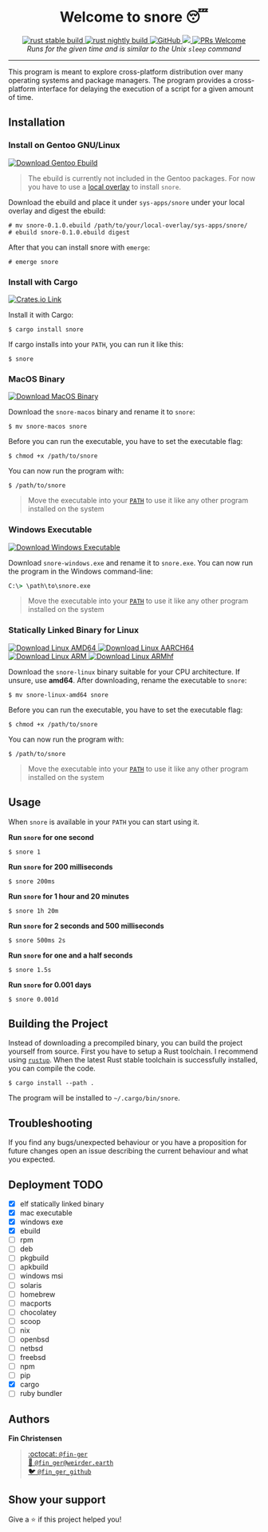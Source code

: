 <h1 align="center">Welcome to snore 😴</h1>
<p align="center">
  <a href="https://github.com/fin-ger/snore/actions?query=workflow%3A%22rust+stable+build%22">
    <img src="https://github.com/fin-ger/snore/workflows/rust stable build/badge.svg" alt="rust stable build">
  </a>
  <a href="https://github.com/fin-ger/snore/actions?query=workflow%3A%22rust+nightly+build%22">
    <img src="https://github.com/fin-ger/snore/workflows/rust nightly build/badge.svg" alt="rust nightly build">
  </a>
  <a href="https://github.com/fin-ger/snore/blob/master/LICENSE">
    <img alt="GitHub" src="https://img.shields.io/github/license/fin-ger/snore">
  </a>
  <a href="http://spacemacs.org">
    <img src="https://cdn.rawgit.com/syl20bnr/spacemacs/442d025779da2f62fc86c2082703697714db6514/assets/spacemacs-badge.svg" />
  </a>
  <a href="http://makeapullrequest.com">
    <img alt="PRs Welcome" src="https://img.shields.io/badge/PRs-welcome-brightgreen.svg">
  </a>
  <br>
  <i>Runs for the given time and is similar to the Unix <code>sleep</code> command</i>
</p>

---

This program is meant to explore cross-platform distribution over many operating systems and package managers. The program provides a cross-platform interface for delaying the execution of a script for a given amount of time.

## Installation

### Install on Gentoo GNU/Linux

<a href="https://github.com/fin-ger/snore/releases/latest/download/snore-0.1.0.ebuild">
  <img src="https://img.shields.io/badge/download-gentoo--ebuild-%2354487A?style=for-the-badge&logo=gentoo" alt="Download Gentoo Ebuild">
</a>

> The ebuild is currently not included in the Gentoo packages. For now you have to use a [local overlay](https://wiki.gentoo.org/wiki/Handbook:AMD64/Portage/CustomTree#Defining_a_custom_repository) to install `snore`.

Download the ebuild and place it under `sys-apps/snore` under your local overlay and digest the ebuild:

```shell
# mv snore-0.1.0.ebuild /path/to/your/local-overlay/sys-apps/snore/
# ebuild snore-0.1.0.ebuild digest
```

After that you can install snore with `emerge`:

```shell
# emerge snore
```

### Install with Cargo

<a href="https://crates.io/crates/snore">
  <img src="https://img.shields.io/crates/v/snore?style=for-the-badge" alt="Crates.io Link">
</a>

Install it with Cargo:

```shell
$ cargo install snore
```

If cargo installs into your `PATH`, you can run it like this:

```shell
$ snore
```

### MacOS Binary

<a href="https://github.com/fin-ger/snore/releases/latest/download/snore-macos">
  <img src="https://img.shields.io/badge/download-macos-blue?style=for-the-badge&logo=apple" alt="Download MacOS Binary">
</a>

Download the `snore-macos` binary and rename it to `snore`:

```shell
$ mv snore-macos snore
```

Before you can run the executable, you have to set the executable flag:

```shell
$ chmod +x /path/to/snore
```

You can now run the program with:

```shell
$ /path/to/snore
```

> Move the executable into your [`PATH`](https://askubuntu.com/questions/109381/how-to-add-path-of-a-program-to-path-environment-variable) to use it like any other program installed on the system

### Windows Executable

<a href="https://github.com/fin-ger/snore/releases/latest/download/snore-windows">
  <img src="https://img.shields.io/badge/download-windows-blue?style=for-the-badge&logo=windows" alt="Download Windows Executable">
</a>

Download `snore-windows.exe` and rename it to `snore.exe`. You can now run the program in the Windows command-line:

```cmd
C:\> \path\to\snore.exe
```

> Move the executable into your [`PATH`](https://stackoverflow.com/a/41895179/7216382) to use it like any other program installed on the system

### Statically Linked Binary for Linux

<a href="https://github.com/fin-ger/snore/releases/latest/download/snore-linux-amd64">
  <img src="https://img.shields.io/badge/download-linux%20amd64-blue?style=for-the-badge&logo=linux" alt="Download Linux AMD64">
</a>
<a href="https://github.com/fin-ger/snore/releases/latest/download/snore-linux-aarch64">
  <img src="https://img.shields.io/badge/download-linux%20aarch64-blue?style=for-the-badge&logo=linux" alt="Download Linux AARCH64">
</a>
<a href="https://github.com/fin-ger/snore/releases/latest/download/snore-linux-arm">
  <img src="https://img.shields.io/badge/download-linux%20arm-blue?style=for-the-badge&logo=linux" alt="Download Linux ARM">
</a>
<a href="https://github.com/fin-ger/snore/releases/latest/download/snore-linux-armhf">
  <img src="https://img.shields.io/badge/download-linux%20armhf-blue?style=for-the-badge&logo=linux" alt="Download Linux ARMhf">
</a>

Download the `snore-linux` binary suitable for your CPU architecture. If unsure, use **amd64**. After downloading, rename the executable to `snore`:

```shell
$ mv snore-linux-amd64 snore
```

Before you can run the executable, you have to set the executable flag:

```shell
$ chmod +x /path/to/snore
```

You can now run the program with:

```shell
$ /path/to/snore
```

> Move the executable into your [`PATH`](https://askubuntu.com/questions/109381/how-to-add-path-of-a-program-to-path-environment-variable) to use it like any other program installed on the system

## Usage

When `snore` is available in your `PATH` you can start using it.

**Run `snore` for one second**

```shell
$ snore 1
```

**Run `snore` for 200 milliseconds**

```shell
$ snore 200ms
```

**Run `snore` for 1 hour and 20 minutes**

```shell
$ snore 1h 20m
```

**Run `snore` for 2 seconds and 500 milliseconds**

```shell
$ snore 500ms 2s
```

**Run `snore` for one and a half seconds**

```shell
$ snore 1.5s
```

**Run `snore` for 0.001 days**

```shell
$ snore 0.001d
```

## Building the Project

Instead of downloading a precompiled binary, you can build the project yourself from source. First you have to setup a Rust toolchain. I recommend using [`rustup`](https://rustup.rs/). When the latest Rust stable toolchain is successfully installed, you can compile the code.

```
$ cargo install --path .
```

The program will be installed to `~/.cargo/bin/snore`.
 
## Troubleshooting

If you find any bugs/unexpected behaviour or you have a proposition for future changes open an issue describing the current behaviour and what you expected.

## Deployment TODO

- [x] elf statically linked binary
- [x] mac executable
- [x] windows exe
- [x] ebuild
- [ ] rpm
- [ ] deb
- [ ] pkgbuild
- [ ] apkbuild
- [ ] windows msi
- [ ] solaris
- [ ] homebrew
- [ ] macports
- [ ] chocolatey
- [ ] scoop
- [ ] nix
- [ ] openbsd
- [ ] netbsd
- [ ] freebsd
- [ ] npm
- [ ] pip
- [x] cargo
- [ ] ruby bundler

## Authors

**Fin Christensen**

> [:octocat: `@fin-ger`](https://github.com/fin-ger)  
> [:elephant: `@fin_ger@weirder.earth`](https://weirder.earth/@fin_ger)  
> [:bird: `@fin_ger_github`](https://twitter.com/fin_ger_github)  

## Show your support

Give a :star: if this project helped you!
